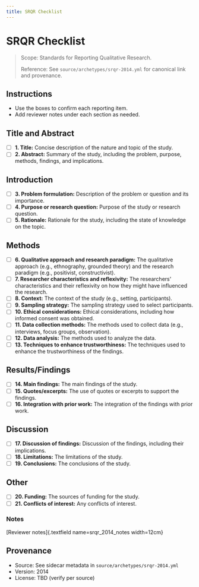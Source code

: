 ```yaml
---
title: SRQR Checklist
---
```


# SRQR Checklist

> Scope: Standards for Reporting Qualitative Research.
>
> Reference: See `source/archetypes/srqr-2014.yml` for canonical link and provenance.

## Instructions
- Use the boxes to confirm each reporting item.
- Add reviewer notes under each section as needed.

## Title and Abstract

- [ ] **1. Title:** Concise description of the nature and topic of the study.
- [ ] **2. Abstract:** Summary of the study, including the problem, purpose, methods, findings, and implications.

## Introduction

- [ ] **3. Problem formulation:** Description of the problem or question and its importance.
- [ ] **4. Purpose or research question:** Purpose of the study or research question.
- [ ] **5. Rationale:** Rationale for the study, including the state of knowledge on the topic.

## Methods

- [ ] **6. Qualitative approach and research paradigm:** The qualitative approach (e.g., ethnography, grounded theory) and the research paradigm (e.g., positivist, constructivist).
- [ ] **7. Researcher characteristics and reflexivity:** The researchers' characteristics and their reflexivity on how they might have influenced the research.
- [ ] **8. Context:** The context of the study (e.g., setting, participants).
- [ ] **9. Sampling strategy:** The sampling strategy used to select participants.
- [ ] **10. Ethical considerations:** Ethical considerations, including how informed consent was obtained.
- [ ] **11. Data collection methods:** The methods used to collect data (e.g., interviews, focus groups, observation).
- [ ] **12. Data analysis:** The methods used to analyze the data.
- [ ] **13. Techniques to enhance trustworthiness:** The techniques used to enhance the trustworthiness of the findings.

## Results/Findings

- [ ] **14. Main findings:** The main findings of the study.
- [ ] **15. Quotes/excerpts:** The use of quotes or excerpts to support the findings.
- [ ] **16. Integration with prior work:** The integration of the findings with prior work.

## Discussion

- [ ] **17. Discussion of findings:** Discussion of the findings, including their implications.
- [ ] **18. Limitations:** The limitations of the study.
- [ ] **19. Conclusions:** The conclusions of the study.

## Other

- [ ] **20. Funding:** The sources of funding for the study.
- [ ] **21. Conflicts of interest:** Any conflicts of interest.

### Notes
[Reviewer notes]{.textfield name=srqr_2014_notes width=12cm}

## Provenance
- Source: See sidecar metadata in `source/archetypes/srqr-2014.yml`
- Version: 2014
- License: TBD (verify per source)